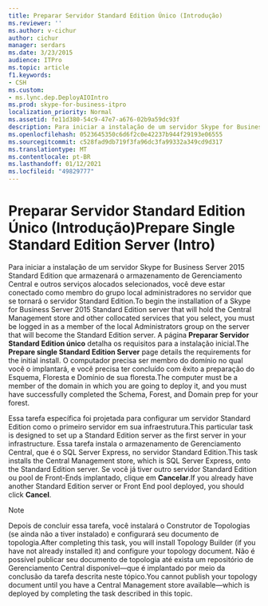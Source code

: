 ```yaml
---
title: Preparar Servidor Standard Edition Único (Introdução)
ms.reviewer: ''
ms.author: v-cichur
author: cichur
manager: serdars
ms.date: 3/23/2015
audience: ITPro
ms.topic: article
f1.keywords:
- CSH
ms.custom:
- ms.lync.dep.DeployAIOIntro
ms.prod: skype-for-business-itpro
localization_priority: Normal
ms.assetid: fe11d380-54c9-47e7-a676-02b9a59dc93f
description: Para iniciar a instalação de um servidor Skype for Business Server 2015 Standard Edition que armazenará o armazenamento de Gerenciamento Central e outros serviços alocados selecionados, você deve estar conectado como membro do grupo local administradores no servidor que se tornará o servidor Standard Edition. A página Preparar Servidor Standard Edition único detalha os requisitos para a instalação inicial. O computador precisa ser membro do domínio no qual você o implantará, e você precisa ter concluído com êxito a preparação do Esquema, Floresta e Domínio de sua floresta.
ms.openlocfilehash: 0523645350c6d6f2c0e42237b944f29193e06555
ms.sourcegitcommit: c528fad9db719f3fa96dc3fa99332a349cd9d317
ms.translationtype: MT
ms.contentlocale: pt-BR
ms.lasthandoff: 01/12/2021
ms.locfileid: "49829777"
---
```

# <a name="prepare-single-standard-edition-server-intro"></a><span data-ttu-id="b89c1-105">Preparar Servidor Standard Edition Único (Introdução)</span><span class="sxs-lookup"><span data-stu-id="b89c1-105">Prepare Single Standard Edition Server (Intro)</span></span>
 
<span data-ttu-id="b89c1-106">Para iniciar a instalação de um servidor Skype for Business Server 2015 Standard Edition que armazenará o armazenamento de Gerenciamento Central e outros serviços alocados selecionados, você deve estar conectado como membro do grupo local administradores no servidor que se tornará o servidor Standard Edition.</span><span class="sxs-lookup"><span data-stu-id="b89c1-106">To begin the installation of a Skype for Business Server 2015 Standard Edition server that will hold the Central Management store and other collocated services that you select, you must be logged in as a member of the local Administrators group on the server that will become the Standard Edition server.</span></span> <span data-ttu-id="b89c1-107">A página **Preparar Servidor Standard Edition único** detalha os requisitos para a instalação inicial.</span><span class="sxs-lookup"><span data-stu-id="b89c1-107">The **Prepare single Standard Edition Server** page details the requirements for the initial install.</span></span> <span data-ttu-id="b89c1-108">O computador precisa ser membro do domínio no qual você o implantará, e você precisa ter concluído com êxito a preparação do Esquema, Floresta e Domínio de sua floresta.</span><span class="sxs-lookup"><span data-stu-id="b89c1-108">The computer must be a member of the domain in which you are going to deploy it, and you must have successfully completed the Schema, Forest, and Domain prep for your forest.</span></span>
  
<span data-ttu-id="b89c1-109">Essa tarefa específica foi projetada para configurar um servidor Standard Edition como o primeiro servidor em sua infraestrutura.</span><span class="sxs-lookup"><span data-stu-id="b89c1-109">This particular task is designed to set up a Standard Edition server as the first server in your infrastructure.</span></span> <span data-ttu-id="b89c1-110">Essa tarefa instala o armazenamento de Gerenciamento Central, que é o SQL Server Express, no servidor Standard Edition.</span><span class="sxs-lookup"><span data-stu-id="b89c1-110">This task installs the Central Management store, which is SQL Server Express, onto the Standard Edition server.</span></span> <span data-ttu-id="b89c1-111">Se você já tiver outro servidor Standard Edition ou pool de Front-Ends implantado, clique em **Cancelar**.</span><span class="sxs-lookup"><span data-stu-id="b89c1-111">If you already have another Standard Edition server or Front End pool deployed, you should click **Cancel**.</span></span>
  
> [!NOTE]
> <span data-ttu-id="b89c1-112">Depois de concluir essa tarefa, você instalará o Construtor de Topologias (se ainda não a tiver instalado) e configurará seu documento de topologia.</span><span class="sxs-lookup"><span data-stu-id="b89c1-112">After completing this task, you will install Topology Builder (if you have not already installed it) and configure your topology document.</span></span> <span data-ttu-id="b89c1-113">Não é possível publicar seu documento de topologia até exista um repositório de Gerenciamento Central disponível—que é implantado por meio da conclusão da tarefa descrita neste tópico.</span><span class="sxs-lookup"><span data-stu-id="b89c1-113">You cannot publish your topology document until you have a Central Management store available—which is deployed by completing the task described in this topic.</span></span> 
  

